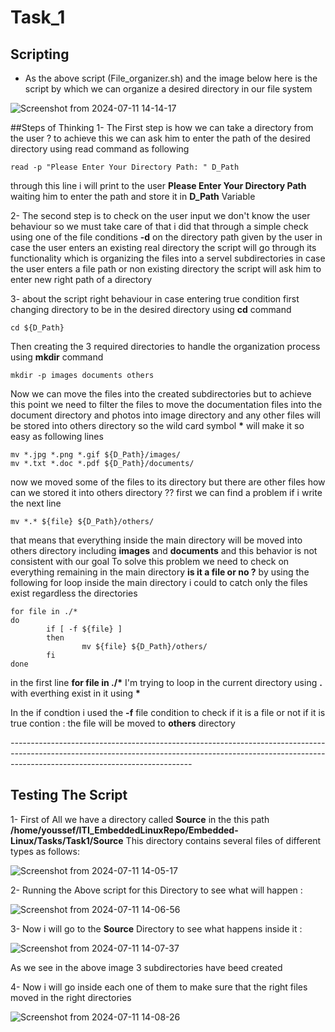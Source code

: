 # Task_1

## Scripting

- As the above script (File_organizer.sh) and the image below here is the script by which we can organize a desired directory in our file system

![Screenshot from 2024-07-11 14-14-17](https://github.com/YoussefGamalShehata/Embedded-Linux/assets/152656762/ffaabae2-fa8d-441f-ad73-8f0f99fd2311)

##Steps of Thinking
1-
The First step is how we can take a directory from the user ? to achieve this we can ask him to enter the path of the desired directory using read command as following
```
read -p "Please Enter Your Directory Path: " D_Path
```
through this line i will print to the user **Please Enter Your Directory Path** waiting him to enter the path and store it in **D_Path** Variable

2- 
The second step is to check on the user input we don't know the user behaviour so we must take care of that i did that through a simple check using one of the file conditions **-d** on the directory path given by the user
in case the user enters an existing real directory the script will go through its functionality which is organizing the files into a servel subdirectories
in case the user enters a file path or non existing directory the script will ask him to enter new right path of a directory

3-
about the script right behaviour in case entering true condition first changing directory to be in the desired directory using **cd** command
```
cd ${D_Path}
```
Then creating the 3 required directories to handle the organization process using **mkdir** command
```
mkdir -p images documents others
```
Now we can move the files into the created subdirectories but to achieve this point we need to filter the files to move the documentation files into the document directory and photos into image directory and any other files 
will be stored into others directory so the wild card symbol **\*** will make it so easy as following lines
```
mv *.jpg *.png *.gif ${D_Path}/images/
mv *.txt *.doc *.pdf ${D_Path}/documents/
```
now we moved some of the files to its directory but there are other files how can we stored it into others directory ??
first we can find a problem if i write the next line
```
mv *.* ${file} ${D_Path}/others/
```
that means that everything inside the main directory will be moved into others directory including **images** and **documents** and this behavior is not consistent with our goal
To solve this problem we need to check on everything remaining in the main directory **is it a file or no ?**
by using the following for loop inside the main directory i could to catch only the files exist regardless the directories
```
for file in ./*
do
        if [ -f ${file} ]
        then
                mv ${file} ${D_Path}/others/
        fi
done
```
in the first line **for file in ./\***
I'm trying to loop in the current directory using **.** with everthing exist in it using **\***

In the if condtion i used the **-f** file condition to check if it is a file or not
if it is true contion :
        the file will be moved to **others** directory

*---------------------------------------------------------------------------------------------------------------------------------------------------------------------------------------------------------*
## Testing The Script
1- 
First of All we have a directory called **Source** in the this path **/home/youssef/ITI_EmbeddedLinuxRepo/Embedded-Linux/Tasks/Task1/Source**
This directory contains several files of different types as follows:

![Screenshot from 2024-07-11 14-05-17](https://github.com/YoussefGamalShehata/Embedded-Linux/assets/152656762/b0468316-b315-4f7d-89a6-de4cccc0bcce)


2-
Running the Above script for this Directory to see what will happen :

![Screenshot from 2024-07-11 14-06-56](https://github.com/YoussefGamalShehata/Embedded-Linux/assets/152656762/f4eb243e-b43e-4e7c-bae1-fdb4c03d4d18)

3-
Now i will go to the **Source** Directory to see what happens inside it :

![Screenshot from 2024-07-11 14-07-37](https://github.com/YoussefGamalShehata/Embedded-Linux/assets/152656762/17767095-7648-44d1-a131-d5d8e08b8011)


As we see in the above image 3 subdirectories have beed created 

4-
Now i will go inside each one of them to make sure that the right files moved in the right directories

![Screenshot from 2024-07-11 14-08-26](https://github.com/YoussefGamalShehata/Embedded-Linux/assets/152656762/c5b85c9e-26a2-4bdf-b50c-99f859fc77cd)
















